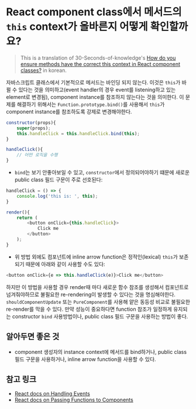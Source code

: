 # React component class에서 메서드의 `this` context가 올바른지 어떻게 확인할까요?
> This is a translation of 30-Seconds-of-knowledge's [How do you ensure methods have the correct this context in React component classes?](https://github.com/30-seconds/30-seconds-of-interviews/blob/master/questions/methods-context-react-classes.md) in korean.

자바스크립트 클래스에서 기본적으로 메서드는 바인딩 되지 않는다. 이것은 `this`가 바뀔 수 있다는 것을 의미하고(event handler의 경우 event를 listening하고 있는 element로 변경됨), component instance를 참조하지 않는다는 것을 의미한다. 이 문제를 해결하기 위해서는 `Function.prototype.bind()`를 사용해서 `this`가 component instance를 참조하도록 강제로 변경해야한다.

```javascript
constructor(props){
    super(props);
    this.handleClick = this.handleClick.bind(this);
}

handleClick(){
    // 어떤 로직을 수행
}
```

- `bind`는 보기 안좋아보일 수 있고, `constructor`에서 정의되어야하기 떄문에 새로운 public class 필드 구문이 주로 선호된다:

```javascript
handleClick = () => {
    console.log('this is: ', this);
}

render(){
    return (
        <button onClick={this.handleClick}>
            Click me
        </button>
    );
}
```

- 위 방법 외에도 컴포넌트에 inline arrow function은 정적인(lexical) `this`가 보존되기 때문에 아래와 같이 사용할 수도 있다: 

```javascript
<button onClick={e => this.handleClick(e)}>Click me</button>
```

하지만 이 방법을 사용할 경우 render때 마다 새로운 함수 참조를 생성해서 컴포넌트로 넘겨줘야하므로 불필요한 re-rendering이 발생할 수 있다는 것을 명심해야한다. `shouldComponentUpdate` 또는 `PureComponent`를 사용해 얕은 동등성 비교로 불필요한 re-render를 막을 수 있다. 만약 성능이 중요하다면 function 참조가 일정하게 유지되는 constructor `bind` 사용방법이나, public class 필드 구문을 사용하는 방법이 좋다. 

## 알아두면 좋은 것
- component 생성자의 instance context에 메서드를 bind하거나, public class 필드 구문을 사용하거나, inline arrow function을 사용할 수 있다.

## 참고 링크 
- [React docs on Handling Events](https://reactjs.org/docs/handling-events.html)
- [React docs on Passing Functions to Components](https://reactjs.org/docs/faq-functions.html#how-do-i-bind-a-function-to-a-component-instance)